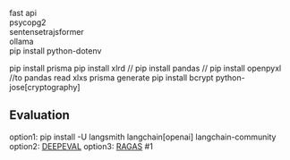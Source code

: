 fast api <br>
psycopg2 <br>
sentensetrajsformer <br>
ollama <br> 
pip install python-dotenv <br>


pip install prisma
pip install xlrd // pip install pandas // pip install openpyxl //to pandas read xlxs
prisma generate
pip install bcrypt python-jose[cryptography]

## Evaluation 
option1: pip install -U langsmith langchain[openai] langchain-community <br>
option2: [DEEPEVAL](https://documentation.confident-ai.com/docs/getting-started/setup?utm_source=App)
option3: [RAGAS](https://docs.ragas.io/en/stable/getstarted/install/) #1
